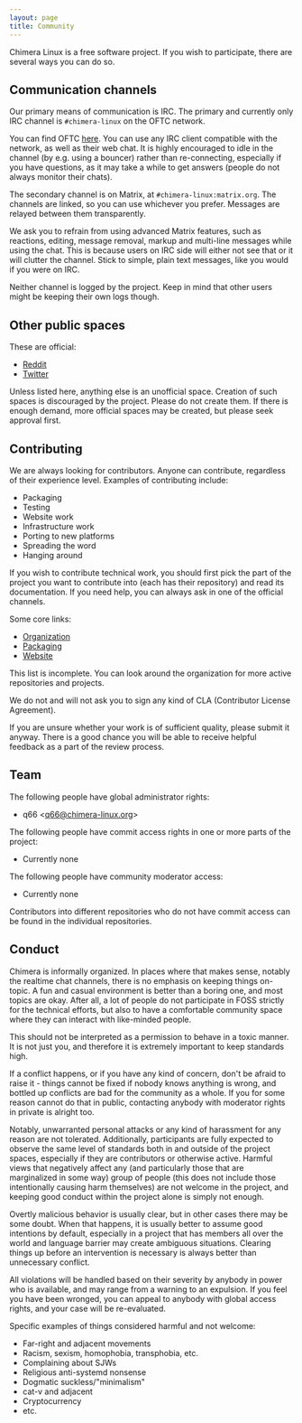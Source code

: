 ```yaml
---
layout: page
title: Community
---
```


Chimera Linux is a free software project. If you wish to participate, there
are several ways you can do so.

## Communication channels

Our primary means of communication is IRC. The primary and currently only
IRC channel is `#chimera-linux` on the OFTC network.

You can find OFTC [here](https://oftc.net). You can use any IRC client
compatible with the network, as well as their web chat. It is highly
encouraged to idle in the channel (by e.g. using a bouncer) rather than
re-connecting, especially if you have questions, as it may take a while
to get answers (people do not always monitor their chats).

The secondary channel is on Matrix, at `#chimera-linux:matrix.org`. The channels
are linked, so you can use whichever you prefer. Messages are relayed between
them transparently.

We ask you to refrain from using advanced Matrix features, such as reactions,
editing, message removal, markup and multi-line messages while using the chat.
This is because users on IRC side will either not see that or it will clutter
the channel. Stick to simple, plain text messages, like you would if you were
on IRC.

Neither channel is logged by the project. Keep in mind that other users might
be keeping their own logs though.

## Other public spaces

These are official:

* [Reddit](https://www.reddit.com/r/chimeralinux)
* [Twitter](https://twitter.com/chimera_linux)

Unless listed here, anything else is an unofficial space. Creation of such
spaces is discouraged by the project. Please do not create them. If there
is enough demand, more official spaces may be created, but please seek
approval first.

## Contributing

We are always looking for contributors. Anyone can contribute, regardless
of their experience level. Examples of contributing include:

* Packaging
* Testing
* Website work
* Infrastructure work
* Porting to new platforms
* Spreading the word
* Hanging around

If you wish to contribute technical work, you should first pick the part
of the project you want to contribute into (each has their repository)
and read its documentation. If you need help, you can always ask in one
of the official channels.

Some core links:

* [Organization](https://github.com/chimera-linux)
* [Packaging](https://github.com/chimera-linux/cports)
* [Website](https://github.com/chimera-linux/chimera-linux.github.io)

This list is incomplete. You can look around the organization for more active
repositories and projects.

We do not and will not ask you to sign any kind of CLA (Contributor License
Agreement).

If you are unsure whether your work is of sufficient quality, please submit
it anyway. There is a good chance you will be able to receive helpful feedback
as a part of the review process.

## Team

The following people have global administrator rights:

* q66 <<q66@chimera-linux.org>>

The following people have commit access rights in one or more parts of the
project:

* Currently none

The following people have community moderator access:

* Currently none

Contributors into different repositories who do not have commit access can
be found in the individual repositories.

## Conduct

Chimera is informally organized. In places where that makes sense, notably
the realtime chat channels, there is no emphasis on keeping things on-topic.
A fun and casual environment is better than a boring one, and most topics
are okay. After all, a lot of people do not participate in FOSS strictly
for the technical efforts, but also to have a comfortable community space
where they can interact with like-minded people.

This should not be interpreted as a permission to behave in a toxic manner.
It is not just you, and therefore it is extremely important to keep standards
high.

If a conflict happens, or if you have any kind of concern, don't be afraid to
raise it - things cannot be fixed if nobody knows anything is wrong, and
bottled up conflicts are bad for the community as a whole. If you for some
reason cannot do that in public, contacting anybody with moderator rights
in private is alright too.

Notably, unwarranted personal attacks or any kind of harassment for any reason
are not tolerated. Additionally, participants are fully expected to observe the
same level of standards both in and outside of the project spaces, especially if
they are contributors or otherwise active. Harmful views that negatively affect
any (and particularly those that are marginalized in some way) group of people
(this does not include those intentionally causing harm themselves) are not
welcome in the project, and keeping good conduct within the project alone is
simply not enough.

Overtly malicious behavior is usually clear, but in other cases there may be
some doubt. When that happens, it is usually better to assume good intentions
by default, especially in a project that has members all over the world and
language barrier may create ambiguous situations. Clearing things up before
an intervention is necessary is always better than unnecessary conflict.

All violations will be handled based on their severity by anybody in power who
is available, and may range from a warning to an expulsion. If you feel you
have been wronged, you can appeal to anybody with global access rights, and
your case will be re-evaluated.

Specific examples of things considered harmful and not welcome:

* Far-right and adjacent movements
* Racism, sexism, homophobia, transphobia, etc.
* Complaining about SJWs
* Religious anti-systemd nonsense
* Dogmatic suckless/"minimalism"
* cat-v and adjacent
* Cryptocurrency
* etc.
